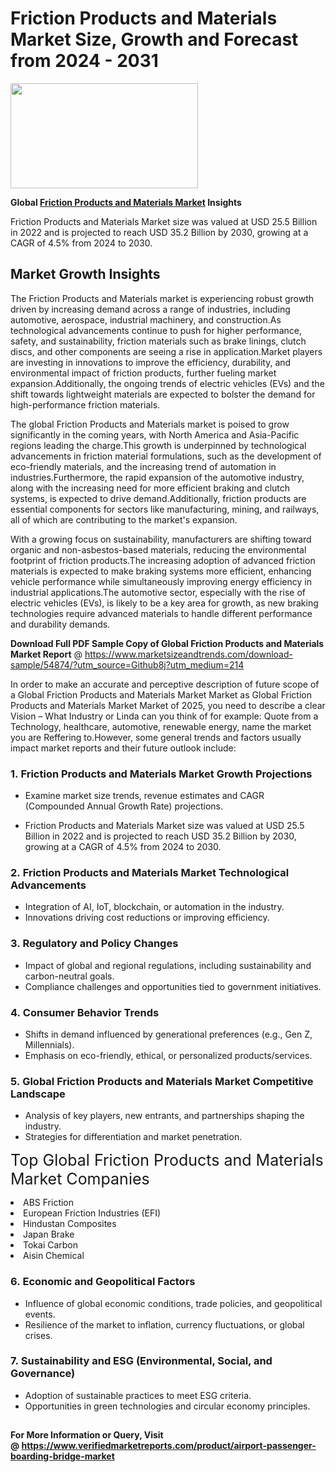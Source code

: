 <H1>Friction Products and Materials Market Size, Growth and Forecast from 2024 - 2031</H1><img class="aligncenter size-medium wp-image-584254" src="https://thirdeyenews.in/wp-content/uploads/2024/09/Global-Market-Research-300x168.jpeg" alt="" width="300" height="168" /><p><strong>Global&nbsp;<a href="https://www.marketsizeandtrends.com/download-sample/54874/?utm_source=Github8j?utm_medium=214">Friction Products and Materials Market</a> Insights</strong></p><p>Friction Products and Materials Market size was valued at USD 25.5 Billion in 2022 and is projected to reach USD 35.2 Billion by 2030, growing at a CAGR of 4.5% from 2024 to 2030.</p><p><h2>Market Growth Insights</h2> <p>The Friction Products and Materials market is experiencing robust growth driven by increasing demand across a range of industries, including automotive, aerospace, industrial machinery, and construction.As technological advancements continue to push for higher performance, safety, and sustainability, friction materials such as brake linings, clutch discs, and other components are seeing a rise in application.Market players are investing in innovations to improve the efficiency, durability, and environmental impact of friction products, further fueling market expansion.Additionally, the ongoing trends of electric vehicles (EVs) and the shift towards lightweight materials are expected to bolster the demand for high-performance friction materials.</p> <p>The global Friction Products and Materials market is poised to grow significantly in the coming years, with North America and Asia-Pacific regions leading the charge.This growth is underpinned by technological advancements in friction material formulations, such as the development of eco-friendly materials, and the increasing trend of automation in industries.Furthermore, the rapid expansion of the automotive industry, along with the increasing need for more efficient braking and clutch systems, is expected to drive demand.Additionally, friction products are essential components for sectors like manufacturing, mining, and railways, all of which are contributing to the market's expansion.</p> <p>With a growing focus on sustainability, manufacturers are shifting toward organic and non-asbestos-based materials, reducing the environmental footprint of friction products.The increasing adoption of advanced friction materials is expected to make braking systems more efficient, enhancing vehicle performance while simultaneously improving energy efficiency in industrial applications.The automotive sector, especially with the rise of electric vehicles (EVs), is likely to be a key area for growth, as new braking technologies require advanced materials to handle different performance and durability demands.</p> <p><span class=""><strong>Download Full PDF Sample Copy of Global Friction Products and Materials Market Report</strong> @ <a href="https://www.marketsizeandtrends.com/download-sample/54874/?utm_source=Github8j?utm_medium=214" target="_blank">https://www.marketsizeandtrends.com/download-sample/54874/?utm_source=Github8j?utm_medium=214</a></span></p><p>In order to make an accurate and perceptive description of future scope of a Global&nbsp;Friction Products and Materials Market Market as Global&nbsp;Friction Products and Materials Market Market of 2025, you need to describe a clear Vision &ndash; What Industry or Linda can you think of for example: Quote from a Technology, healthcare, automotive, renewable energy, name the market you are Reffering to.However, some general trends and factors usually impact market reports and their future outlook include:</p><h3>1.&nbsp;<strong>Friction Products and Materials Market Growth Projections</strong></h3><ul><li>Examine market size trends, revenue estimates and CAGR (Compounded Annual Growth Rate) projections.</li><li><p>Friction Products and Materials Market size was valued at USD 25.5 Billion in 2022 and is projected to reach USD 35.2 Billion by 2030, growing at a CAGR of 4.5% from 2024 to 2030.</p></li></ul><h3>2.&nbsp;<strong>Friction Products and Materials Market Technological Advancements</strong></h3><ul><li>Integration of AI, IoT, blockchain, or automation in the industry.</li><li>Innovations driving cost reductions or improving efficiency.</li></ul><h3>3.&nbsp;<strong>Regulatory and Policy Changes</strong></h3><ul><li>Impact of global and regional regulations, including sustainability and carbon-neutral goals.</li><li>Compliance challenges and opportunities tied to government initiatives.</li></ul><h3>4.&nbsp;<strong>Consumer Behavior Trends</strong></h3><ul><li>Shifts in demand influenced by generational preferences (e.g., Gen Z, Millennials).</li><li>Emphasis on eco-friendly, ethical, or personalized products/services.</li></ul><h3>5.&nbsp;<strong>Global Friction Products and Materials Market Competitive Landscape</strong></h3><ul><li>Analysis of key players, new entrants, and partnerships shaping the industry.</li><li>Strategies for differentiation and market penetration.</li></ul><p data-pm-slice="1 1 []"><span style="color: inherit; font-family: inherit; font-size: 25px;">Top Global Friction Products and Materials Market Companies</span></p><div class="" data-test-id=""><p><li>ABS Friction</li><li> European Friction Industries (EFI)</li><li> Hindustan Composites</li><li> Japan Brake</li><li> Tokai Carbon</li><li> Aisin Chemical</li></p></div><h3>6.&nbsp;<strong>Economic and Geopolitical Factors</strong></h3><ul><li>Influence of global economic conditions, trade policies, and geopolitical events.</li><li>Resilience of the market to inflation, currency fluctuations, or global crises.</li></ul><h3>7.&nbsp;<strong>Sustainability and ESG (Environmental, Social, and Governance)</strong></h3><ul><li>Adoption of sustainable practices to meet ESG criteria.</li><li>Opportunities in green technologies and circular economy principles.</li></ul><h2><strong style="font-size: 14px;">For More Information or Query, Visit @&nbsp;</strong><a style="background-color: #ffffff; font-size: 14px;" href="https://www.marketsizeandtrends.com/report/friction-products-and-materials-market/" target="_blank">https://www.verifiedmarketreports.com/product/airport-passenger-boarding-bridge-market</a></h2>